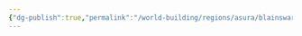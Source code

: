 ```yaml
---
{"dg-publish":true,"permalink":"/world-building/regions/asura/blainsward-mountains/raham-volcano/"}
---
```


